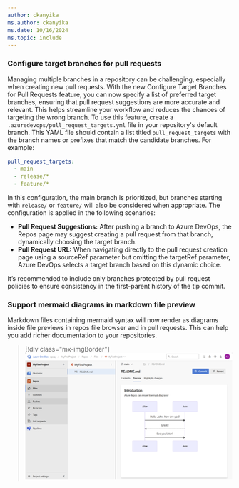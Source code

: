 ```yaml
---
author: ckanyika
ms.author: ckanyika
ms.date: 10/16/2024
ms.topic: include
---
```


### Configure target branches for pull requests

Managing multiple branches in a repository can be challenging, especially when creating new pull requests. With the new Configure Target Branches for Pull Requests feature, you can now specify a list of preferred target branches, ensuring that pull request suggestions are more accurate and relevant. This helps streamline your workflow and reduces the chances of targeting the wrong branch.
To use this feature, create a `.azuredevops/pull_request_targets.yml` file in your repository's default branch. This YAML file should contain a list titled `pull_request_targets` with the branch names or prefixes that match the candidate branches. For example:
```yaml
pull_request_targets:
  - main
  - release/*
  - feature/*
```

In this configuration, the main branch is prioritized, but branches starting with `release/` or `feature/` will also be considered when appropriate. The configuration is applied in the following scenarios:

- **Pull Request Suggestions:** After pushing a branch to Azure DevOps, the Repos page may suggest creating a pull request from that branch, dynamically choosing the target branch.
- **Pull Request URL:** When navigating directly to the pull request creation page using a sourceRef parameter but omitting the targetRef parameter, Azure DevOps selects a target branch based on this dynamic choice.

It’s recommended to include only branches protected by pull request policies to ensure consistency in the first-parent history of the tip commit.

### Support mermaid diagrams in markdown file preview

Markdown files containing mermaid syntax will now render as diagrams inside file previews in repos file browser and in pull requests. This can help you add richer documentation to your repositories.

> [!div class="mx-imgBorder"]
> [![Screenshot of  mermaid diagrams in markdown file preview.](../../media/246-repos-01.png "Screenshot of  mermaid diagrams in markdown file preview")](../../media/246-repos-01.png#lightbox)